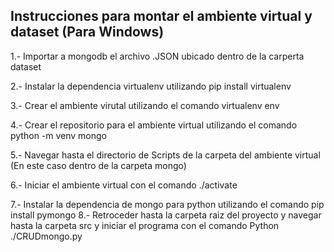 ## Instrucciones para montar el ambiente virtual y dataset (Para Windows)
1.- Importar a mongodb el archivo .JSON ubicado dentro de la carperta dataset

2.- Instalar la dependencia virtualenv utilizando pip install virtualenv

3.- Crear el ambiente virutal utilizando el comando virtualenv env

4.- Crear el repositorio para el ambiente virtual utilizando el comando python -m venv mongo

5.- Navegar hasta el directorio de Scripts de la carpeta del ambiente virtual (En este caso dentro de la carpeta mongo)

6.- Iniciar el ambiente virtual con el comando ./activate 

7.- Instalar la dependencia de mongo para python utilizando el comando pip install pymongo
8.- Retroceder hasta la carpeta raiz del proyecto y navegar hasta la carpeta src y iniciar el programa con el comando Python ./CRUDmongo.py
